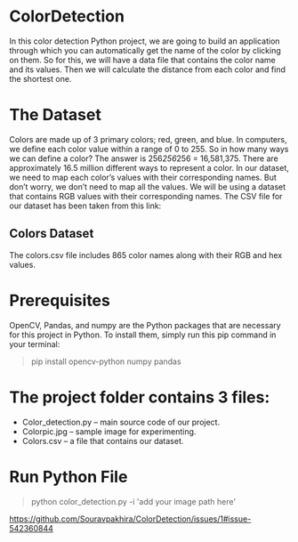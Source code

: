 # ColorDetection
In this color detection Python project, we are going to build an application through which you can automatically get the name of the color by clicking on them. So for this, we will have a data file that contains the color name and its values. Then we will calculate the distance from each color and find the shortest one.

# The Dataset
Colors are made up of 3 primary colors; red, green, and blue. In computers, we define each color value within a range of 0 to 255. So in how many ways we can define a color? The answer is 256*256*256 = 16,581,375. There are approximately 16.5 million different ways to represent a color. In our dataset, we need to map each color’s values with their corresponding names. But don’t worry, we don’t need to map all the values. We will be using a dataset that contains RGB values with their corresponding names. The CSV file for our dataset has been taken from this link:

## Colors Dataset
The colors.csv file includes 865 color names along with their RGB and hex values.

# Prerequisites
OpenCV, Pandas, and numpy are the Python packages that are necessary for this project in Python. To install them, simply run this pip command in your terminal:

> pip install opencv-python numpy pandas

# The project folder contains 3 files:
- Color_detection.py – main source code of our project.
- Colorpic.jpg – sample image for experimenting.
- Colors.csv – a file that contains our dataset.

# Run Python File
> python color_detection.py -i 'add your image path here'

https://github.com/Souravpakhira/ColorDetection/issues/1#issue-542360844
